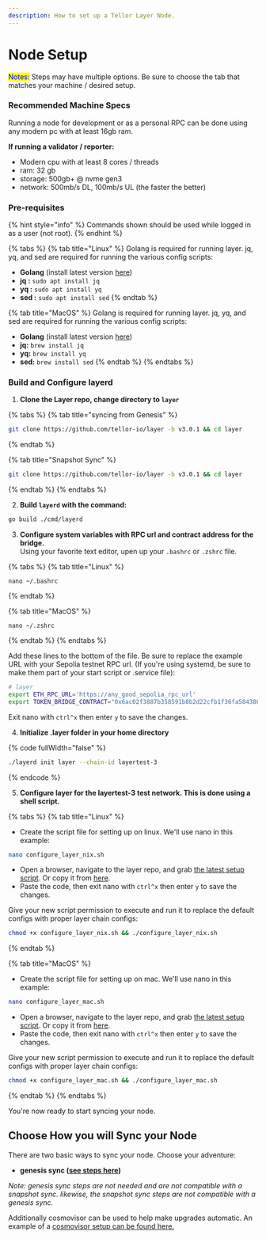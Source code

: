 ```yaml
---
description: How to set up a Tellor Layer Node.
---
```


# Node Setup

<mark style="color:blue;">Notes:</mark> Steps may have multiple options. Be sure to choose the tab that matches your machine / desired setup.

### Recommended Machine Specs

Running a node for development or as a personal RPC can be done using any modern pc with at least 16gb ram.

**If running a validator / reporter:**

* Modern cpu with at least 8 cores / threads
* ram: 32 gb
* storage: 500gb+ @ nvme gen3
* network: 500mb/s DL, 100mb/s UL (the faster the better)&#x20;

### Pre-requisites

{% hint style="info" %}
Commands shown should be used while logged in as a user (not root).
{% endhint %}

{% tabs %}
{% tab title="Linux" %}
Golang is required for running layer. jq, yq, and sed are required for running the various config scripts:&#x20;

* **Golang** (install latest version [here](https://go.dev/doc/install))
* **jq :** `sudo apt install jq`
* **yq :** `sudo apt install yq`
* **sed :** `sudo apt install sed`
{% endtab %}

{% tab title="MacOS" %}
Golang is required for running layer. jq, yq, and sed are required for running the various config scripts:&#x20;

* **Golang** (install latest version [here](https://go.dev/doc/install))
* **jq:** `brew install jq`
* **yq:** `brew install yq`
* **sed:** `brew install sed`
{% endtab %}
{% endtabs %}

### Build and Configure layerd

1. **Clone the Layer repo, change directory to `layer`**

{% tabs %}
{% tab title="syncing from Genesis" %}
```sh
git clone https://github.com/tellor-io/layer -b v3.0.1 && cd layer
```
{% endtab %}

{% tab title="Snapshot Sync" %}
```sh
git clone https://github.com/tellor-io/layer -b v3.0.1 && cd layer
```
{% endtab %}
{% endtabs %}

2. **Build `layerd` with the command:**

```sh
go build ./cmd/layerd
```

3. **Configure system variables with RPC url and contract address for the bridge.**\
   Using your favorite text editor, upen up your `.bashrc` or `.zshrc` file.

{% tabs %}
{% tab title="Linux" %}
```
nano ~/.bashrc
```
{% endtab %}

{% tab title="MacOS" %}
```
nano ~/.zshrc
```
{% endtab %}
{% endtabs %}

Add these lines to the bottom of the file. Be sure to replace the example URL with your Sepolia testnet RPC url. (If you're using systemd, be sure to make them part of your start script or .service file):

```bash
# layer
export ETH_RPC_URL='https://any_good_sepolia_rpc_url'
export TOKEN_BRIDGE_CONTRACT="0x6ac02f3887b358591b8b2d22cfb1f36fa5843867"
```

Exit nano with `ctrl^x` then enter `y` to save the changes.

4. **Initialize .layer folder in your home directory**

{% code fullWidth="false" %}
```sh
./layerd init layer --chain-id layertest-3
```
{% endcode %}

5. **Configure layer for the layertest-3 test network. This is done using a shell script.**&#x20;

{% tabs %}
{% tab title="Linux" %}
* Create the script file for setting up on linux. We'll use nano in this example:

```sh
nano configure_layer_nix.sh
```

* Open a browser, navigate to the layer repo, and grab [the latest setup script](https://github.com/tellor-io/layer/tree/main/layer_scripts). Or copy it from [here](https://raw.githubusercontent.com/tellor-io/layer/refs/heads/main/layer_scripts/configure_layer_linux.sh).
* Paste the code, then exit nano with `ctrl^x` then enter `y` to save the changes.

Give your new script permission to execute and run it to replace the default configs with proper layer chain configs:

```sh
chmod +x configure_layer_nix.sh && ./configure_layer_nix.sh
```
{% endtab %}

{% tab title="MacOS" %}
* Create the script file for setting up on mac. We'll use nano in this example:

```sh
nano configure_layer_mac.sh
```

* Open a browser, navigate to the layer repo, and grab [the latest setup script](https://github.com/tellor-io/layer/tree/main/layer_scripts). Or copy it from [here](https://raw.githubusercontent.com/tellor-io/layer/refs/heads/main/layer_scripts/configure_layer_mac.sh).
* Paste the code, then exit nano with `ctrl^x` then enter `y` to save the changes.

Give your new script permission to execute and run it to replace the default configs with proper layer chain configs:

```sh
chmod +x configure_layer_mac.sh && ./configure_layer_mac.sh 
```
{% endtab %}
{% endtabs %}

You're now ready to start syncing your node.

## Choose How you will Sync your Node

There are two basic ways to sync your node. Choose your adventure:

* **genesis sync (**[**see steps here**](genesis-sync-no-cosmovisor.md)**)**

_Note: genesis sync steps are not needed and are not compatible with a snapshot sync. likewise, the snapshot sync steps are not compatible with a genesis sync._&#x20;

Additionally cosmovisor can be used to help make upgrades automatic. An example of a [cosmovisor setup can be found here.](cosmovisor-sync.md)
